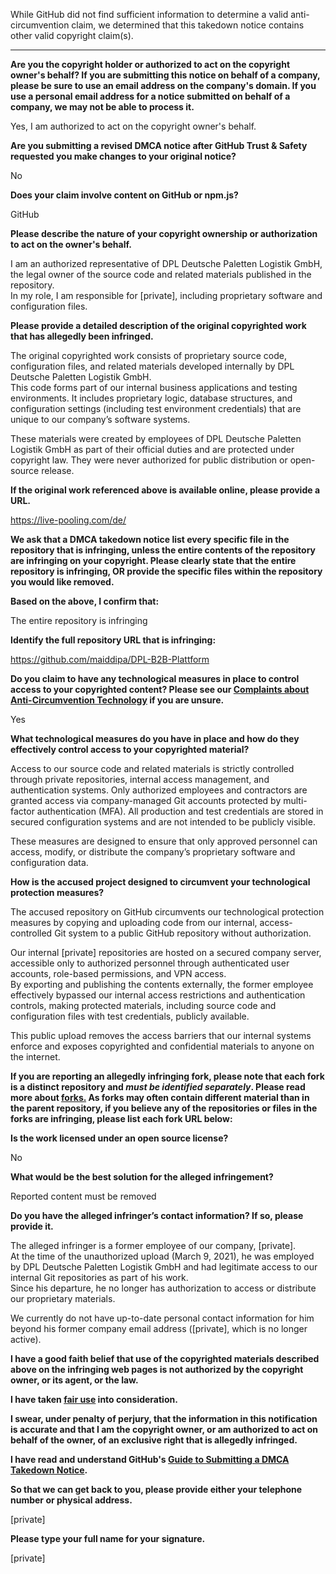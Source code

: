 While GitHub did not find sufficient information to determine a valid anti-circumvention claim, we determined that this takedown notice contains other valid copyright claim(s).

---

**Are you the copyright holder or authorized to act on the copyright owner's behalf? If you are submitting this notice on behalf of a company, please be sure to use an email address on the company's domain. If you use a personal email address for a notice submitted on behalf of a company, we may not be able to process it.**

Yes, I am authorized to act on the copyright owner's behalf.

**Are you submitting a revised DMCA notice after GitHub Trust & Safety requested you make changes to your original notice?**

No

**Does your claim involve content on GitHub or npm.js?**

GitHub

**Please describe the nature of your copyright ownership or authorization to act on the owner's behalf.**

I am an authorized representative of DPL Deutsche Paletten Logistik GmbH, the legal owner of the source code and related materials published in the repository.  
In my role, I am responsible for [private], including proprietary software and configuration files.

**Please provide a detailed description of the original copyrighted work that has allegedly been infringed.**

The original copyrighted work consists of proprietary source code, configuration files, and related materials developed internally by DPL Deutsche Paletten Logistik GmbH.  
This code forms part of our internal business applications and testing environments. It includes proprietary logic, database structures, and configuration settings (including test environment credentials) that are unique to our company’s software systems.

These materials were created by employees of DPL Deutsche Paletten Logistik GmbH as part of their official duties and are protected under copyright law. They were never authorized for public distribution or open-source release.

**If the original work referenced above is available online, please provide a URL.**

https://live-pooling.com/de/

**We ask that a DMCA takedown notice list every specific file in the repository that is infringing, unless the entire contents of the repository are infringing on your copyright. Please clearly state that the entire repository is infringing, OR provide the specific files within the repository you would like removed.**

**Based on the above, I confirm that:**

The entire repository is infringing

**Identify the full repository URL that is infringing:**

https://github.com/maiddipa/DPL-B2B-Plattform

**Do you claim to have any technological measures in place to control access to your copyrighted content? Please see our <a href="https://docs.github.com/articles/guide-to-submitting-a-dmca-takedown-notice#complaints-about-anti-circumvention-technology">Complaints about Anti-Circumvention Technology</a> if you are unsure.**

Yes

**What technological measures do you have in place and how do they effectively control access to your copyrighted material?**

Access to our source code and related materials is strictly controlled through private repositories, internal access management, and authentication systems.
Only authorized employees and contractors are granted access via company-managed Git accounts protected by multi-factor authentication (MFA).
All production and test credentials are stored in secured configuration systems and are not intended to be publicly visible.

These measures are designed to ensure that only approved personnel can access, modify, or distribute the company’s proprietary software and configuration data.

**How is the accused project designed to circumvent your technological protection measures?**

The accused repository on GitHub circumvents our technological protection measures by copying and uploading code from our internal, access-controlled Git system to a public GitHub repository without authorization.

Our internal [private] repositories are hosted on a secured company server, accessible only to authorized personnel through authenticated user accounts, role-based permissions, and VPN access.  
By exporting and publishing the contents externally, the former employee effectively bypassed our internal access restrictions and authentication controls, making protected materials, including source code and configuration files with test credentials, publicly available.

This public upload removes the access barriers that our internal systems enforce and exposes copyrighted and confidential materials to anyone on the internet.

**If you are reporting an allegedly infringing fork, please note that each fork is a distinct repository and <i>must be identified separately</i>. Please read more about <a href="https://docs.github.com/articles/dmca-takedown-policy#b-what-about-forks-or-whats-a-fork">forks.</a> As forks may often contain different material than in the parent repository, if you believe any of the repositories or files in the forks are infringing, please list each fork URL below:**

**Is the work licensed under an open source license?**

No

**What would be the best solution for the alleged infringement?**

Reported content must be removed

**Do you have the alleged infringer’s contact information? If so, please provide it.**

The alleged infringer is a former employee of our company, [private].  
At the time of the unauthorized upload (March 9, 2021), he was employed by DPL Deutsche Paletten Logistik GmbH and had legitimate access to our internal Git repositories as part of his work.  
Since his departure, he no longer has authorization to access or distribute our proprietary materials.

We currently do not have up-to-date personal contact information for him beyond his former company email address ([private], which is no longer active).

**I have a good faith belief that use of the copyrighted materials described above on the infringing web pages is not authorized by the copyright owner, or its agent, or the law.**

**I have taken <a href="https://www.lumendatabase.org/topics/22">fair use</a> into consideration.**

**I swear, under penalty of perjury, that the information in this notification is accurate and that I am the copyright owner, or am authorized to act on behalf of the owner, of an exclusive right that is allegedly infringed.**

**I have read and understand GitHub's <a href="https://docs.github.com/articles/guide-to-submitting-a-dmca-takedown-notice/">Guide to Submitting a DMCA Takedown Notice</a>.**

**So that we can get back to you, please provide either your telephone number or physical address.**

[private]

**Please type your full name for your signature.**

[private]
